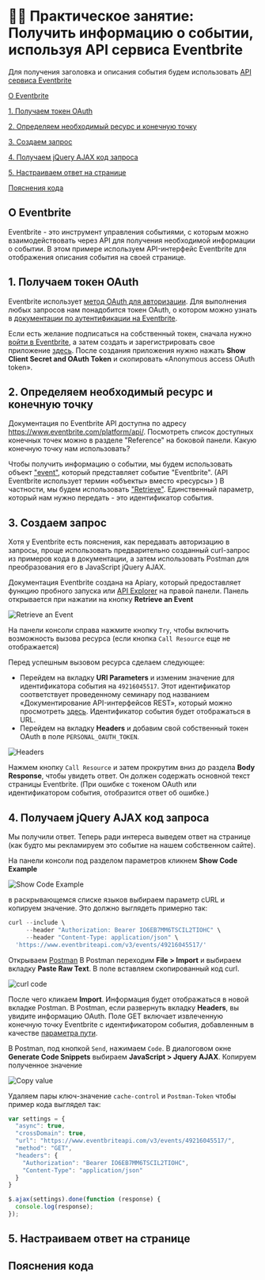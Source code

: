 # 👨‍💻 Практическое занятие: Получить информацию о событии, используя API сервиса Eventbrite

Для получения заголовка и описания события будем использовать [API сервиса Eventbrite](https://www.eventbrite.com/platform/api#/introduction/quick-start)

[О Eventbrite](#about)

[1. Получаем токен OAuth](#getToken)

[2. Определяем необходимый ресурс и конечную точку](#determine)

[3. Создаем запрос](#request)

[4. Получаем jQuery AJAX код запроса](#codeRequest)

[5. Настраиваем ответ на странице](#customize)

[Пояснения кода](#explanation)

<a name="about"></a>
## О Eventbrite

Eventbrite - это инструмент управления событиями, с которым можно взаимодействовать через API для получения необходимой информации о событии. В этом примере используем API-интерфейс Eventbrite для отображения описания события на своей странице.

<a name="getToken"></a>
## 1. Получаем токен OAuth

Eventbrite использует [метод OAuth для авторизации](../conceptual-topics/authentication-and-authorization.md#auth2). Для выполнения любых запросов нам понадобится токен OAuth, о котором можно узнать в [документации по аутентификации на Eventbrite](https://www.eventbrite.com/platform/api).


Если есть желание подписаться на собственный токен, сначала нужно [войти в Eventbrite](https://www.eventbrite.com/), а затем создать и зарегистрировать свое приложение [здесь](https://www.eventbrite.com/signin/?referrer=%2Fmyaccount%2Fapps%2F). После создания приложения нужно нажать **Show Client Secret and OAuth Token** и скопировать «Anonymous access OAuth token».

<a name="determine"></a>
## 2. Определяем необходимый ресурс и конечную точку

Документация по Eventbrite API доступна по адресу https://www.eventbrite.com/platform/api/. Посмотреть список доступных конечных точек можно в разделе "Reference" на боковой панели. Какую конечную точку нам использовать?

Чтобы получить информацию о событии, мы будем использовать объект ["event"](https://www.eventbrite.com/platform/api#/reference/event), который представляет событие "Eventbrite". (API Eventbrite использует термин «объекты» вместо «ресурсы» ) В частности, мы будем использовать ["Retrieve"](https://www.eventbrite.com/platform/api#/reference/event). Единственный параметр, который нам нужно передать - это идентификатор события.

<a name="request"></a>
## 3. Создаем запрос

Хотя у Eventbrite есть пояснения, как передавать авторизацию в запросы, проще использовать предварительно созданный curl-запрос из примеров кода в документации, а затем использовать Postman для преобразования его в JavaScript jQuery AJAX.

Документация Eventbrite создана на Apiary, который предоставляет функцию пробного запуска или [API Explorer](../Publishing-doc/Design-patterns.md#fifth) на правой панели. Панель открывается при нажатии на кнопку **Retrieve an Event**

![Retrieve an Event](img/1.png)

На панели консоли справа нажмите кнопку `Try`, чтобы включить возможность вызова ресурса (если кнопка `Call Resource` еще не отображается)

Перед успешным вызовом ресурса сделаем следующее:

- Перейдем на вкладку **URI Parameters** и изменим значение для идентификатора события на `49216045517`. Этот идентификатор соответствует проведенному семинару под названием «Документирование API-интерфейсов REST», который можно просмотреть [здесь](https://www.eventbrite.com/e/documenting-rest-apis-a-jumpstart-workshop-for-technical-writers-tickets-49216045517#). Идентификатор события будет отображаться в URL.
- Перейдем на вкладку **Headers** и добавим свой собственный токен OAuth в поле `PERSONAL_OAUTH_TOKEN`.

![Headers](img/2.png)

Нажмем кнопку `Call Resource` и затем прокрутим вниз до раздела **Body Response**, чтобы увидеть ответ. Он должен содержать основной текст страницы Eventbrite. (При ошибке с токеном OAuth или идентификатором события, отобразится ответ об ошибке.)

<a name="codeRequest"></a>
## 4. Получаем jQuery AJAX код запроса

Мы получили ответ. Теперь ради интереса выведем ответ на странице (как будто мы рекламируем это событие на нашем собственном сайте).

На панели консоли под разделом параметров кликнем **Show Code Example**

![Show Code Example](img/3.png)

в раскрывающемся списке языков выбираем параметр cURL и копируем значение. Это должно выглядеть примерно так:

```javascript
curl --include \
     --header "Authorization: Bearer IO6EB7MM6TSCIL2TIOHC" \
     --header "Content-Type: application/json" \
  'https://www.eventbriteapi.com/v3/events/49216045517/'
```

Открываем [Postman](../like-developer/submit-requests-postman.md) В Postman переходим **File > Import** и выбираем вкладку **Paste Raw Text**. В поле вставляем скопированный код curl.

![curl code](img/4.png)

После чего кликаем **Import**. Информация будет отображаться в новой вкладке Postman. В Postman, если развернуть вкладку **Headers**, вы увидите информацию OAuth. Поле GET включает извлеченную конечную точку Eventbrite с идентификатором события, добавленным в качестве [параметра пути](../documenting-api-endpoints/step3-parameters.md#pathParam).

В Postman, под кнопкой `Send`, нажимаем `Code`. В диалоговом окне **Generate Code Snippets** выбираем **JavaScript > Jquery AJAX**. Копируем полученное значение

![Copy value](img/5.png)

Удаляем пары ключ-значение `cache-control` и `Postman-Token` чтобы пример кода выглядел так:

```javascript
var settings = {
  "async": true,
  "crossDomain": true,
  "url": "https://www.eventbriteapi.com/v3/events/49216045517/",
  "method": "GET",
  "headers": {
    "Authorization": "Bearer IO6EB7MM6TSCIL2TIOHC",
    "Content-Type": "application/json"
  }
}

$.ajax(settings).done(function (response) {
  console.log(response);
});
```

<a name="customize"></a>
## 5. Настраиваем ответ на странице

<a name="explanation"></a>
## Пояснения кода
